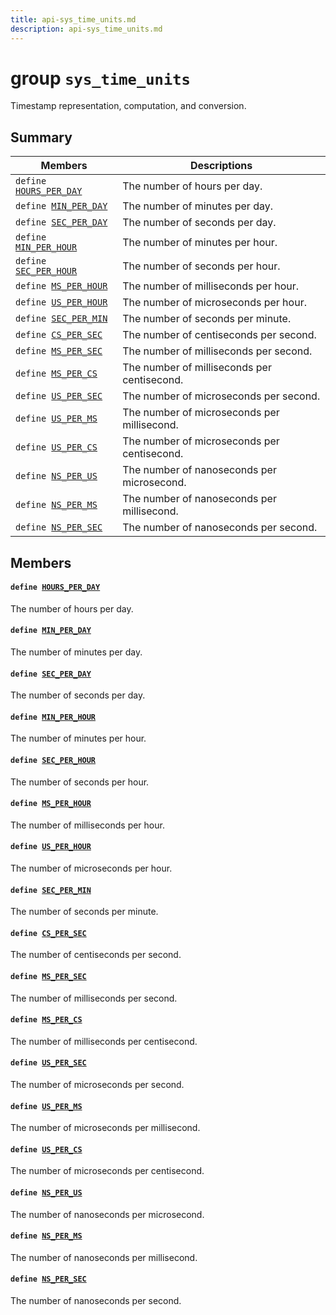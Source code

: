 ```yaml
---
title: api-sys_time_units.md
description: api-sys_time_units.md
---
```

# group `sys_time_units` 

Timestamp representation, computation, and conversion.

## Summary

 Members                        | Descriptions                                
--------------------------------|---------------------------------------------
`define `[`HOURS_PER_DAY`](#group__sys__time__units_1gab6e4646c1e386028708330569ee98f64)            | The number of hours per day.
`define `[`MIN_PER_DAY`](#group__sys__time__units_1gae83fda77875513823ad24175a5c070cb)            | The number of minutes per day.
`define `[`SEC_PER_DAY`](#group__sys__time__units_1ga3aaee30ddedb3f6675aac341a66e39e2)            | The number of seconds per day.
`define `[`MIN_PER_HOUR`](#group__sys__time__units_1gaa6094c8f66b81269ce912804b796d2c7)            | The number of minutes per hour.
`define `[`SEC_PER_HOUR`](#group__sys__time__units_1ga2d540510d5860d7f190d13124956bc57)            | The number of seconds per hour.
`define `[`MS_PER_HOUR`](#group__sys__time__units_1gaaf0a58ceaf83ff90b91da51acef777a7)            | The number of milliseconds per hour.
`define `[`US_PER_HOUR`](#group__sys__time__units_1ga3d9937a5a39579f2e76d92d2250a5952)            | The number of microseconds per hour.
`define `[`SEC_PER_MIN`](#group__sys__time__units_1gac47b302f1b8d2a7a9c035c417247be76)            | The number of seconds per minute.
`define `[`CS_PER_SEC`](#group__sys__time__units_1ga54bc7a7ddcef9c01170abc3cfd734daa)            | The number of centiseconds per second.
`define `[`MS_PER_SEC`](#group__sys__time__units_1ga98c842b52ffe344288b6e38b12417baa)            | The number of milliseconds per second.
`define `[`MS_PER_CS`](#group__sys__time__units_1ga930a5f6224d0eef47f77af7e5bfe42ec)            | The number of milliseconds per centisecond.
`define `[`US_PER_SEC`](#group__sys__time__units_1ga63a377676c26adf4e7f641f98c78fc13)            | The number of microseconds per second.
`define `[`US_PER_MS`](#group__sys__time__units_1ga31ae5fdfe8827f4d8def045948d3986e)            | The number of microseconds per millisecond.
`define `[`US_PER_CS`](#group__sys__time__units_1gaf1ad2276697a804a308d6127a84c14c3)            | The number of microseconds per centisecond.
`define `[`NS_PER_US`](#group__sys__time__units_1gad3fdd4302891bc3c724c798e033e3425)            | The number of nanoseconds per microsecond.
`define `[`NS_PER_MS`](#group__sys__time__units_1ga77efe688462a8bc01d040f441f06bb76)            | The number of nanoseconds per millisecond.
`define `[`NS_PER_SEC`](#group__sys__time__units_1gafefb75bba69d2edd2dfe8e2f7cfd23d6)            | The number of nanoseconds per second.

## Members

#### `define `[`HOURS_PER_DAY`](#group__sys__time__units_1gab6e4646c1e386028708330569ee98f64) 

The number of hours per day.

#### `define `[`MIN_PER_DAY`](#group__sys__time__units_1gae83fda77875513823ad24175a5c070cb) 

The number of minutes per day.

#### `define `[`SEC_PER_DAY`](#group__sys__time__units_1ga3aaee30ddedb3f6675aac341a66e39e2) 

The number of seconds per day.

#### `define `[`MIN_PER_HOUR`](#group__sys__time__units_1gaa6094c8f66b81269ce912804b796d2c7) 

The number of minutes per hour.

#### `define `[`SEC_PER_HOUR`](#group__sys__time__units_1ga2d540510d5860d7f190d13124956bc57) 

The number of seconds per hour.

#### `define `[`MS_PER_HOUR`](#group__sys__time__units_1gaaf0a58ceaf83ff90b91da51acef777a7) 

The number of milliseconds per hour.

#### `define `[`US_PER_HOUR`](#group__sys__time__units_1ga3d9937a5a39579f2e76d92d2250a5952) 

The number of microseconds per hour.

#### `define `[`SEC_PER_MIN`](#group__sys__time__units_1gac47b302f1b8d2a7a9c035c417247be76) 

The number of seconds per minute.

#### `define `[`CS_PER_SEC`](#group__sys__time__units_1ga54bc7a7ddcef9c01170abc3cfd734daa) 

The number of centiseconds per second.

#### `define `[`MS_PER_SEC`](#group__sys__time__units_1ga98c842b52ffe344288b6e38b12417baa) 

The number of milliseconds per second.

#### `define `[`MS_PER_CS`](#group__sys__time__units_1ga930a5f6224d0eef47f77af7e5bfe42ec) 

The number of milliseconds per centisecond.

#### `define `[`US_PER_SEC`](#group__sys__time__units_1ga63a377676c26adf4e7f641f98c78fc13) 

The number of microseconds per second.

#### `define `[`US_PER_MS`](#group__sys__time__units_1ga31ae5fdfe8827f4d8def045948d3986e) 

The number of microseconds per millisecond.

#### `define `[`US_PER_CS`](#group__sys__time__units_1gaf1ad2276697a804a308d6127a84c14c3) 

The number of microseconds per centisecond.

#### `define `[`NS_PER_US`](#group__sys__time__units_1gad3fdd4302891bc3c724c798e033e3425) 

The number of nanoseconds per microsecond.

#### `define `[`NS_PER_MS`](#group__sys__time__units_1ga77efe688462a8bc01d040f441f06bb76) 

The number of nanoseconds per millisecond.

#### `define `[`NS_PER_SEC`](#group__sys__time__units_1gafefb75bba69d2edd2dfe8e2f7cfd23d6) 

The number of nanoseconds per second.

